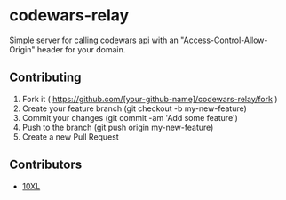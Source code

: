 # codewars-relay

Simple server for calling codewars api with an "Access-Control-Allow-Origin" header for your domain.


## Contributing

1. Fork it ( https://github.com/[your-github-name]/codewars-relay/fork )
2. Create your feature branch (git checkout -b my-new-feature)
3. Commit your changes (git commit -am 'Add some feature')
4. Push to the branch (git push origin my-new-feature)
5. Create a new Pull Request

## Contributors

- [10XL](https://github.com/10XL)
